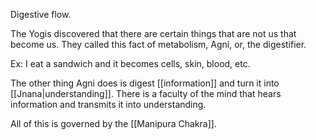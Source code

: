 Digestive flow.

The Yogis discovered that there are certain things that are not us that become us. They called this fact of metabolism, Agni, or, the digestifier.

Ex: I eat a sandwich and it becomes cells, skin, blood, etc.

The other thing Agni does is digest [[information]] and turn it into [[Jnana|understanding]]. There is a faculty of the mind that hears information and transmits it into understanding.

All of this is governed by the [[Manipura Chakra]].